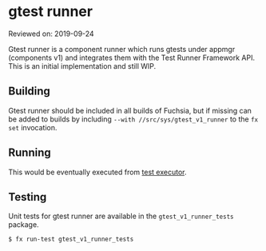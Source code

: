 # gtest runner

Reviewed on: 2019-09-24

Gtest runner is a component runner which runs gtests under appmgr (components v1) and integrates
them with the Test Runner Framework API. This is an initial implementation and still WIP.

## Building

Gtest runner should be included in all builds of Fuchsia, but if missing
can be added to builds by including `--with //src/sys/gtest_v1_runner` to the
`fx set` invocation.

## Running

This would be eventually executed from [test executor](https://fuchsia.googlesource.com/fuchsia/+/master/src/testing/sl4f/src/test).

## Testing

Unit tests for gtest runner are available in the `gtest_v1_runner_tests`
package.

```
$ fx run-test gtest_v1_runner_tests
```
